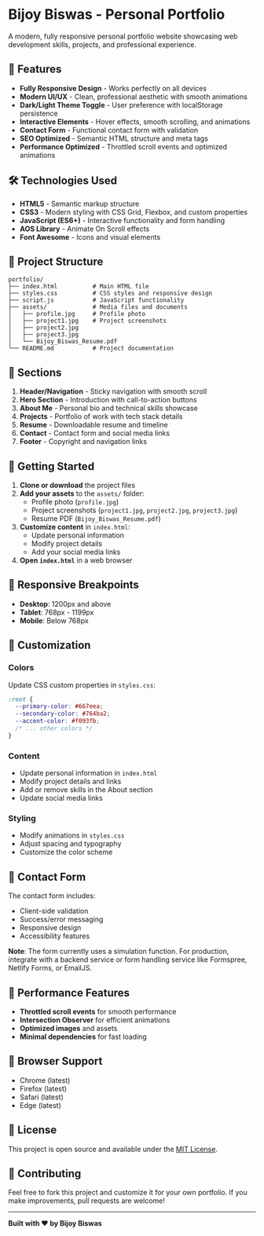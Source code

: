 # Bijoy Biswas - Personal Portfolio

A modern, fully responsive personal portfolio website showcasing web development skills, projects, and professional experience.

## 🚀 Features

- **Fully Responsive Design** - Works perfectly on all devices
- **Modern UI/UX** - Clean, professional aesthetic with smooth animations
- **Dark/Light Theme Toggle** - User preference with localStorage persistence
- **Interactive Elements** - Hover effects, smooth scrolling, and animations
- **Contact Form** - Functional contact form with validation
- **SEO Optimized** - Semantic HTML structure and meta tags
- **Performance Optimized** - Throttled scroll events and optimized animations

## 🛠️ Technologies Used

- **HTML5** - Semantic markup structure
- **CSS3** - Modern styling with CSS Grid, Flexbox, and custom properties
- **JavaScript (ES6+)** - Interactive functionality and form handling
- **AOS Library** - Animate On Scroll effects
- **Font Awesome** - Icons and visual elements

## 📁 Project Structure

```
portfolio/
├── index.html          # Main HTML file
├── styles.css          # CSS styles and responsive design
├── script.js           # JavaScript functionality
├── assets/             # Media files and documents
│   ├── profile.jpg     # Profile photo
│   ├── project1.jpg    # Project screenshots
│   ├── project2.jpg
│   ├── project3.jpg
│   └── Bijoy_Biswas_Resume.pdf
└── README.md           # Project documentation
```

## 🎨 Sections

1. **Header/Navigation** - Sticky navigation with smooth scroll
2. **Hero Section** - Introduction with call-to-action buttons
3. **About Me** - Personal bio and technical skills showcase
4. **Projects** - Portfolio of work with tech stack details
5. **Resume** - Downloadable resume and timeline
6. **Contact** - Contact form and social media links
7. **Footer** - Copyright and navigation links

## 🚀 Getting Started

1. **Clone or download** the project files
2. **Add your assets** to the `assets/` folder:
   - Profile photo (`profile.jpg`)
   - Project screenshots (`project1.jpg`, `project2.jpg`, `project3.jpg`)
   - Resume PDF (`Bijoy_Biswas_Resume.pdf`)
3. **Customize content** in `index.html`:
   - Update personal information
   - Modify project details
   - Add your social media links
4. **Open `index.html`** in a web browser

## 📱 Responsive Breakpoints

- **Desktop**: 1200px and above
- **Tablet**: 768px - 1199px
- **Mobile**: Below 768px

## 🎯 Customization

### Colors

Update CSS custom properties in `styles.css`:

```css
:root {
  --primary-color: #667eea;
  --secondary-color: #764ba2;
  --accent-color: #f093fb;
  /* ... other colors */
}
```

### Content

- Update personal information in `index.html`
- Modify project details and links
- Add or remove skills in the About section
- Update social media links

### Styling

- Modify animations in `styles.css`
- Adjust spacing and typography
- Customize the color scheme

## 📧 Contact Form

The contact form includes:

- Client-side validation
- Success/error messaging
- Responsive design
- Accessibility features

**Note**: The form currently uses a simulation function. For production, integrate with a backend service or form handling service like Formspree, Netlify Forms, or EmailJS.

## 🌟 Performance Features

- **Throttled scroll events** for smooth performance
- **Intersection Observer** for efficient animations
- **Optimized images** and assets
- **Minimal dependencies** for fast loading

## 📄 Browser Support

- Chrome (latest)
- Firefox (latest)
- Safari (latest)
- Edge (latest)

## 📝 License

This project is open source and available under the [MIT License](LICENSE).

## 🤝 Contributing

Feel free to fork this project and customize it for your own portfolio. If you make improvements, pull requests are welcome!

---

**Built with ❤️ by Bijoy Biswas**
